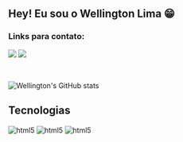 ## Hey! Eu sou o Wellington Lima 😁
### Links para contato:


[![](https://img.shields.io/badge/LinkedIn-0077B5?style=for-the-badge&logo=linkedin&logoColor=white)](https://www.linkedin.com/in/wellington-lima-710b37233/)
[![](https://img.shields.io/badge/Instagram-E4405F?style=for-the-badge&logo=instagram&logoColor=white)](https://www.instagram.com/__wellingtonlima__/)

</br>

![Wellington's GitHub stats](https://github-readme-stats.vercel.app/api?username=zWellingtonLima&show_icons=true&theme=highcontrast)

## Tecnologias

<div style="display: inline_block;">

<img align="center" alt="html5" src="https://img.shields.io/badge/HTML5-E34F26?style=for-the-badge&logo=html5&logoColor=white"/>
<img align="center" alt="html5" src="https://img.shields.io/badge/CSS3-1572B6?style=for-the-badge&logo=css3&logoColor=white"/>
<img align="center" alt="html5" src="https://img.shields.io/badge/JavaScript-323330?style=for-the-badge&logo=javascript&logoColor=F7DF1E"/>

</div>
</br>
